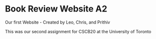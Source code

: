 # Book Review Website A2
 Our first Website -  Created by Leo, Chris, and Prithiv

This was our second assignment for CSCB20 at the University of Toronto
